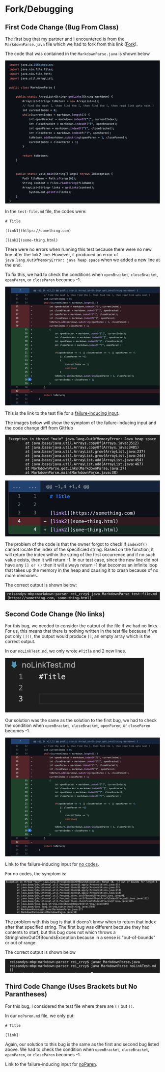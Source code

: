 # **Fork/Debugging**

## First Code Change (Bug From Class)
The first bug that my partner and I encountered is from the `MarkdownParse.java` file which we had to fork from this link ([Fork](https://github.com/nidhidhamnani/markdown-parser)).

The code that was contained in the `MarkdownParse.java` is shown below

![MarkdownParse](MarkdownParse.png)

In the `test-file.md` file, the codes were:

`# Title`

`[link1](https://something.com)`

`[link2](some-thing.html)`

There were no errors when running this test because there were no new line after the link2 line. However, it produced an error of `java.lang.OutOfMemoryError: java heap space` when we added a new line at the end.

To fix this, we had to check the conditions when `openBracket`, `closeBracket`, `openParen`, or `closeParen` becomes -1. 

![bugOne](bugOne.png)

This is the link to the test file for a [failure-inducing input](https://github.com/reisandylamdjani/markdown-parser/commit/a73dc1a6a4d4a726d537f47108eb94ed8856d288).

The images below will show the symptom of the failure-inducing input and the code change diff from GitHub

![bugOneOutput](butOneOutput.png)

![bugOneCommit](bugOneCommit.png)

The problem of the code is that the owner forgot to check if `indexOf()` cannot locate the index of the specificied string. Based on the function, it will return the index within the string of the first occurrence and if no such value exists, then it will return -1. In our test case, since the new line did not have any `[] or ()` then it will always return -1 that becomes an infinite loop that takes up the memory in the heap and causing it to crash because of no more memories. 

The correct output is shown below:

![corrOne](corrOne.png)

## Second Code Change (No links)
For this bug, we needed to consider the output of the file if we had no links. For us, this means that there is nothing written in the test file because if we put only `[]()`, the output would produce `[]`, an empty array which is the correct output.

In our `noLinkTest.md`, we only wrote `#Title` and 2 new lines.

![noCode](noCode.png)

Our solution was the same as the solution to the first bug, we had to check the condition when `openBracket`, `closeBracket`, `openParen`, or `closeParen` becomes -1. 

![bugOne](bugOne.png)

Link to the failure-inducing input for [no codes](https://github.com/reisandylamdjani/markdown-parser/commit/f98f5220ed80a81c06d8c31c5d55875322b75e6e).

For no codes, the symptom is:

![noCodeOutput](noCodeOutput.png)

The problem with this bug is that it doens't know when to return that index after that specified string. The first bug was different because they had contents to start, but this bug does not which throws a StringIndexOutOfBoundsException because in a sense is "out-of-bounds" or out of range. 

The correct output is shown below

![bugTwoOutput](bugTwoOutput.png)

## Third Code Change (Uses Brackets but No Parantheses)
For this bug, I considered the test file where there are `[]` but `()`.

In our `noParen.md` file, we only put:

`# Title`

`[link]`

Again, our solution to this bug is the same as the first and second bug listed above. We had to check the condition when `openBracket`, `closeBracket`, `openParen`, or `closeParen` becomes -1. 

Link to the failure-inducing input for [noParen]().
